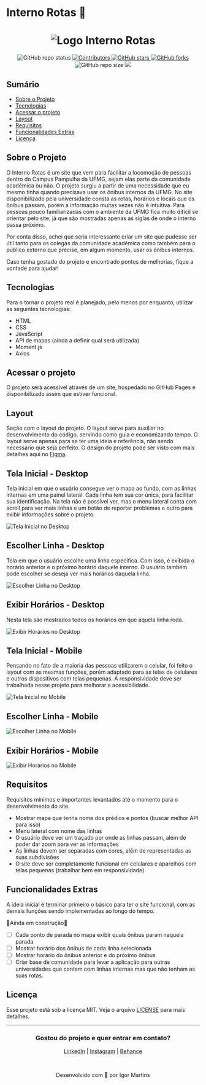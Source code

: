 # Interno Rotas 🚌

<h1 align="center">
  <img alt="Logo Interno Rotas" title="Interno Rotas" src="./github/logo_Capa.png"/>
</h1>

<p align="center">
  <img alt="GitHub repo status" src="https://img.shields.io/badge/status-In%20Development-brightgreen">
  <a href="https://github.com/internorotas/internorotas/graphs/contributors">
    <img src="https://img.shields.io/github/contributors/internorotas/internorotas" alt="Contributors">
  </a>  
  <a href="https://github.com/internorotas/internorotas/stargazers">
    <img alt="GitHub stars" src="https://img.shields.io/github/stars/internorotas/internorotas">
  </a>
  <a href="https://github.com/internorotas/internorotas/network">
    <img alt="GitHub forks" src="https://img.shields.io/github/forks/internorotas/internorotas">
  </a>
  <img alt="GitHub repo size" src="https://img.shields.io/github/repo-size/internorotas/internorotas">
  <a href="https://github.com/internorotas/     internorotas/blob/main/LICENSE">
    <img src="https://img.shields.io/github/license/internorotas/internorotas" >
  </a>
</p>

## Sumário

- <a href="#sobre-o-projeto">Sobre o Projeto</a>
- <a href="#tecnologias">Tecnologias</a>
- <a href="#acessar-o-projeto">Acessar o projeto</a>
- <a href="#layout">Layout</a>
- <a href="#requisitos">Requisitos</a>
- <a href="#funcionalidades-extras">Funcionalidades Extras</a>
- <a href="#licença">Licença</a>

## Sobre o Projeto

O Interno Rotas é um site que vem para facilitar a locomoção de pessoas dentro do Campus Pampulha da UFMG, sejam elas parte da comunidade acadêmica ou não. O projeto surgiu a partir de uma necessidade que eu mesmo tinha quando precisava usar os ônibus internos da UFMG. No site disponibilizado pela universidade consta as rotas, horários e locais que os ônibus passam, porém a informação muitas vezes não é intuitiva. Para pessoas pouco familiarizadas com o ambiente da UFMG fica muito difícil se orientar pelo site, já que são mostradas apenas as siglas de onde o interno passa próximo.

Por conta disso, achei que seria interessante criar um site que pudesse ser útil tanto para os colegas da comunidade acadêmica como também para o público externo que precise, em algum momento, usar os ônibus internos.

Caso tenha gostado do projeto e encontrado pontos de melhorias, fique a vontade para ajudar!

## Tecnologias

Para o tornar o projeto real é planejado, pelo menos por enquanto, utilizar as seguintes tecnologias:

- HTML
- CSS
- JavaScript
- API de mapas (ainda a definir qual será utilizada)
- Moment.js
- Axios

## Acessar o projeto

O projeto será acessível através de um site, hospedado no GitHub Pages e disponibilizado assim que estiver funcional.

## Layout

Seção com o layout do projeto. O layout serve para auxiliar no desenvolvimento do código, servindo como guia e economizando tempo. O layout serve apenas para se ter uma ideia e referência, não sendo necessário que seja perfeito. O design do projeto pode ser visto com mais detalhes aqui no [Figma](https://www.figma.com/file/eTM6soQcsMP2vZr4d2zGus/Interno-Rotas?node-id=0%3A1&t=np3vESaYKP8h6Bn1-1).

## Tela Inicial - Desktop

Tela inicial em que o usuário consegue ver o mapa ao fundo, com as linhas internas em uma painel lateral. Cada linha tem sua cor única, para facilitar sua identificação. Na tela não é possível ver, mas o menu lateral conta com scroll para ver mais linhas e um botão de reportar problemas e outro para exibir informações sobre o projeto.

![Tela Inicial no Desktop](/github/Desktop%20-%20Inicial.png)

## Escolher Linha - Desktop

Tela em que o usuário escolhe uma linha específica. Com isso, é exibida o horário anterior e o próximo horário daquele interno. O usuário também pode escolher se deseja ver mais horários daquela linha.

![Escolher Linha no Desktop](/github/Desktop%20-%20Escolher%20Linha.png)

## Exibir Horários - Desktop

Nesta tela são mostrados todos os horários em que aquela linha roda.

![Exibir Horários no Desktop](/github/Desktop%20-%20Exibir%20Hor%C3%A1rios.png)

## Tela Inicial - Mobile

Pensando no fato de a maioria das pessoas utilizarem o celular, foi feito o layout com as mesmas funções, porém adaptado para as telas de celulares e outros dispositivos com telas pequenas. A responsividade deve ser trabalhada nesse projeto para melhorar a acessibilidade.

![Tela Inicial no Mobile](/github/Mobile%20-%20Inicial.png)

## Escolher Linha - Mobile

![Escolher Linha no Mobile](/github/Mobile%20-%20Escolher%20Linha.png)

## Exibir Horários - Mobile

![Exibir Horários no Mobile](/github/Mobile%20-%20Exibir%20Hor%C3%A1rios.png)

## Requisitos

Requisitos mínimos e importantes levantados até o momento para o desenvolvimento do site.

- Mostrar mapa que tenha nome dos prédios e pontos (buscar melhor API para isso)
- Menu lateral com nome das linhas
- O usuário deve ver um traçado por onde as linhas passam, além de poder dar zoom para ver as informações
- As linhas devem ser separadas com cores, além de representadas as suas subdivisões
- O site deve ser completamente funcional em celulares e aparelhos com telas pequenas (trabalhar bem em responsividade)

## Funcionalidades Extras

A ideia inicial é terminar primeiro o básico para ter o site funcional, com as demais funções sendo implementadas ao longo do tempo.

🚧Ainda em construção🚧

- [ ] Cada ponto de parada no mapa exibir quais ônibus param naquela parada
- [ ] Mostrar horário dos ônibus de cada linha selecionada
- [ ] Mostrar horário do ônibus anterior e do próximo ônibus
- [ ] Criar base de comunidade para levar a aplicação para outras universidades que contam com linhas internas mas que não tenham as suas rotas.

## Licença

Esse projeto está sob a licença MIT. Veja o arquivo [LICENSE](LICENSE.md) para mais detalhes.

<hr>

<h3 align="center" >Gostou do projeto e quer entrar em contato?</h3>
<p align="center">
    <a href="https://www.linkedin.com/in/igormartins44/">LinkedIn</a> |
    <a href="https://www.instagram.com/titan.css">Instagram</a> |
    <a href="https://www.behance.net/titanstudio44">Behance</a>
</p>

<br />
<p align="center">
    Desenvolvido com 💙 por Igor Martins
</p>
